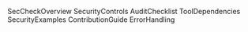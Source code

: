 SecCheckOverview
SecurityControls
AuditChecklist
ToolDependencies
SecurityExamples
ContributionGuide
ErrorHandling
